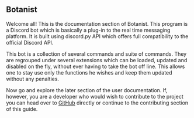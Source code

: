 ## Botanist
Welcome all! This is the documentation section of Botanist. This program is a Discord bot which is basically a plug-in to the real time messaging platform. It is built using discord.py API which offers full compatibility to the official Discord API.

This bot is a collection of several commands and suite of commands. They are regrouped under several extensions which can be loaded, updated and disabled on the fly, without ever having to take the bot off line. This allows one to stay use only the functions he wishes and keep them updated without any penalties.

Now go and explore the later section of the user documentation. If, however, you are a developer who would wish to contribute to the project you can head over to [GitHub](https://github.com/s0lst1ce/Botanist/) directly or continue to the contributing section of this guide.